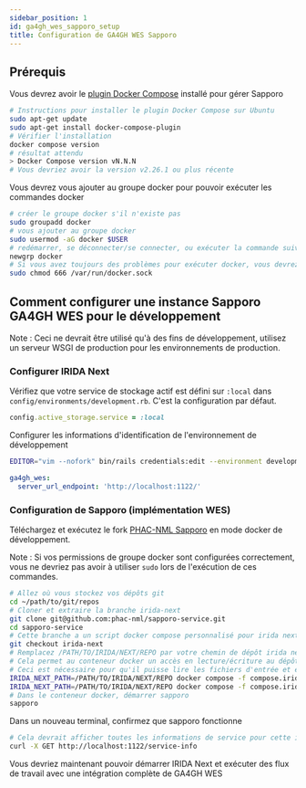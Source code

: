 ```yaml
---
sidebar_position: 1
id: ga4gh_wes_sapporo_setup
title: Configuration de GA4GH WES Sapporo
---
```


## Prérequis

Vous devrez avoir le [plugin Docker Compose](https://docs.docker.com/compose/install/linux/) installé pour gérer Sapporo

```bash
# Instructions pour installer le plugin Docker Compose sur Ubuntu
sudo apt-get update
sudo apt-get install docker-compose-plugin
# Vérifier l'installation
docker compose version
# résultat attendu
> Docker Compose version vN.N.N
# Vous devriez avoir la version v2.26.1 ou plus récente
```

Vous devrez vous ajouter au groupe docker pour pouvoir exécuter les commandes docker

```bash
# créer le groupe docker s'il n'existe pas
sudo groupadd docker
# vous ajouter au groupe docker
sudo usermod -aG docker $USER
# redémarrer, se déconnecter/se connecter, ou exécuter la commande suivante
newgrp docker
# Si vous avez toujours des problèmes pour exécuter docker, vous devrez peut-être modifier les permissions du socket docker en utilisant la commande suivante
sudo chmod 666 /var/run/docker.sock
```

## Comment configurer une instance Sapporo GA4GH WES pour le développement

Note : Ceci ne devrait être utilisé qu'à des fins de développement, utilisez un serveur WSGI de production pour les environnements de production.

### Configurer IRIDA Next

Vérifiez que votre service de stockage actif est défini sur `:local` dans `config/environments/development.rb`. C'est la configuration par défaut.

```ruby
config.active_storage.service = :local
```

Configurer les informations d'identification de l'environnement de développement

```bash
EDITOR="vim --nofork" bin/rails credentials:edit --environment development
```

```yml
ga4gh_wes:
  server_url_endpoint: 'http://localhost:1122/'
```

### Configuration de Sapporo (implémentation WES)

Téléchargez et exécutez le fork [PHAC-NML Sapporo](https://github.com/phac-nml/sapporo-service) en mode docker de développement.

Note : Si vos permissions de groupe docker sont configurées correctement, vous ne devriez pas avoir à utiliser `sudo` lors de l'exécution de ces commandes.

```bash
# Allez où vous stockez vos dépôts git
cd ~/path/to/git/repos
# Cloner et extraire la branche irida-next
git clone git@github.com:phac-nml/sapporo-service.git
cd sapporo-service
# Cette branche a un script docker compose personnalisé pour irida next
git checkout irida-next
# Remplacez /PATH/TO/IRIDA/NEXT/REPO par votre chemin de dépôt irida next.
# Cela permet au conteneur docker un accès en lecture/écriture au dépôt
# Ceci est nécessaire pour qu'il puisse lire les fichiers d'entrée et écrire les fichiers de sortie dans les répertoires blob
IRIDA_NEXT_PATH=/PATH/TO/IRIDA/NEXT/REPO docker compose -f compose.irida-next.yml up -d --build
IRIDA_NEXT_PATH=/PATH/TO/IRIDA/NEXT/REPO docker compose -f compose.irida-next.yml exec app bash
# Dans le conteneur docker, démarrer sapporo
sapporo
```

Dans un nouveau terminal, confirmez que sapporo fonctionne

```bash
# Cela devrait afficher toutes les informations de service pour cette instance ga4gh wes
curl -X GET http://localhost:1122/service-info
```

Vous devriez maintenant pouvoir démarrer IRIDA Next et exécuter des flux de travail avec une intégration complète de GA4GH WES
